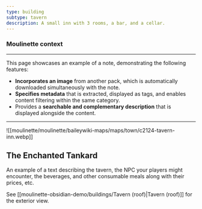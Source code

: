 ```yaml
---
type: building
subtype: tavern
description: A small inn with 3 rooms, a bar, and a cellar.
---
```

### Moulinette context
---
This page showcases an example of a note, demonstrating the following features:
* **Incorporates an image** from another pack, which is automatically downloaded simultaneously with the note.
* **Specifies metadata** that is extracted, displayed as tags, and enables content filtering within the same category.
* Provides a **searchable and complementary description** that is displayed alongside the content.
---

![[moulinette/moulinette/baileywiki-maps/maps/town/c2124-tavern-inn.webp]]
## The Enchanted Tankard

An example of a text describing the tavern, the NPC your players might encounter, the beverages, and other consumable meals along with their prices, etc.

See [[moulinette-obsidian-demo/buildings/Tavern (roof)|Tavern (roof)]] for the exterior view.